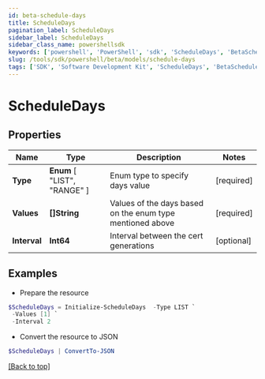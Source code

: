 ```yaml
---
id: beta-schedule-days
title: ScheduleDays
pagination_label: ScheduleDays
sidebar_label: ScheduleDays
sidebar_class_name: powershellsdk
keywords: ['powershell', 'PowerShell', 'sdk', 'ScheduleDays', 'BetaScheduleDays'] 
slug: /tools/sdk/powershell/beta/models/schedule-days
tags: ['SDK', 'Software Development Kit', 'ScheduleDays', 'BetaScheduleDays']
---
```



# ScheduleDays

## Properties

Name | Type | Description | Notes
------------ | ------------- | ------------- | -------------
**Type** |  **Enum** [  "LIST",    "RANGE" ] | Enum type to specify days value | [required]
**Values** | **[]String** | Values of the days based on the enum type mentioned above | [required]
**Interval** | **Int64** | Interval between the cert generations | [optional] 

## Examples

- Prepare the resource
```powershell
$ScheduleDays = Initialize-ScheduleDays  -Type LIST `
 -Values [1] `
 -Interval 2
```

- Convert the resource to JSON
```powershell
$ScheduleDays | ConvertTo-JSON
```


[[Back to top]](#) 

